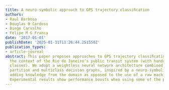 ```yaml
---
title: A neuro-symbolic approach to GPS trajectory classiﬁcation
authors:
- Raul Barbosa
- Douglas O Cardoso
- Diego Carvalho
- Felipe M G Franca
date: '2017-01-01'
publishDate: '2025-01-31T11:26:44.251550Z'
publication_types:
- article-journal
abstract: This paper proposes approaches to GPS trajectory classiﬁcation problem in
  the context of the Rio de Janeiro’s public transit system (with hundreds or more
  classes). We adopt a weightless neural network architecture combined with both spatial
  partition and multiclass decision graphs, inspired by a neuro-symbolic sense of
  adding knowledge from the domain as opposed to the use of a raw machine learning.
  Experimental results show performance boosts when using some of the proposed strategies.
---
```


